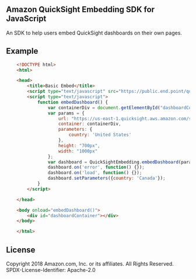 ## Amazon QuickSight Embedding SDK for JavaScript
An SDK to help users embed QuickSight dashboards on their own pages.

## Example
```html
    <!DOCTYPE html>
    <html>

    <head>
        <title>Basic Embed</title>
        <script type="text/javascript" src="https://public.end.point/quicksight-embedding-sdk.min.js"></script>
        <script type="text/javascript">
            function embedDashboard() {
                var containerDiv = document.getElementById("dashboardContainer");
                var params = {
                    url: "https://us-east-1.quicksight.aws.amazon.com/sn/dashboards/2a8c5f05-e969-4dc2-b606-aab5c086c239",
                    container: containerDiv,
                    parameters: {
                        country: 'United States'
                    },
                    height: "700px",
                    width: "1000px"
                };
                var dashboard = QuickSightEmbedding.embedDashboard(params);
                dashboard.on('error', function() {});
                dashboard.on('load', function() {});
                dashboard.setParameters({country: 'Canada'});
            }
        </script>

    </head>

    <body onload="embedDashboard()">
        <div id="dashboardContainer"></div>
    </body>

    </html>
```

## License
Copyright 2018 Amazon.com, Inc. or its affiliates. All Rights Reserved.
SPDX-License-Identifier: Apache-2.0